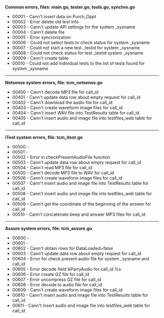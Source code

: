 **Common errors, files: main.go, tester.go, tools.go, synchro.go**
* 00001 - Cann't insert data on Purch_Oppt
* 00002 - Error delete old test info
* 00003 - Cann't update API settings for the system _sysname
* 00004 - Cann't delete file
* 00005 - Error syncronization
* 00006 - Could not select tests to check status for system _sysname
* 00007 - Could not start a new test _testid for system _sysname
* 00008 - Could not check status for test _testid system _sysname
* 00009 - Cann't create table
* 00010 - Could not add individual tests to the list of tests found for system _sysname
---
**Netsense system errors, file: tcm_netsense.go**
* 00400 - Cann't decode MP3 file for call_id
* 00401 - Cann't update data row about empty request for call_id
* 00402 - Cann't download the audio file for call_id
* 00403 - Cann't create waveform image files for call_id
* 00404 - Cann't insert WAV file into TestResults table for call_id
* 00405 - Cann't insert audio and image file into testfiles_web table for call_id
---
**iTest system errors, file: tcm_itest.go**
* 00500 - 
* 00501 - 
* 00502 - Error in checkPresentAudioFile function
* 00503 - Cann't update data row about empty request for call_id
* 00504 - Cann't read MP3 file for call_id
* 00505 - Cann't decode MP3 file to WAV for call_id 
* 00506 - Cann't create waveform image files for call_id
* 00507 - Cann't insert audio and image file into TestResults table for call_id
* 00508 - Cann't insert audio and image file into testfiles_web table for call_id
* 00509 - Cann't get the coordinate of the beginning of the answer for call_id
* 00510 - Cann't concatenate beep and answer MP3 files for call_id
---
**Assure system errors, file: tcm_assure.go**
* 00600 - 
* 00601 - 
* 00602 - Cann't obtain rows for DataLoaded=false
* 00603 - Cann't update data row about empty request for call_id
* 00604 - Error for check present audio file for system _sysname and call_id 
* 00605 - Error decode field APartyAudio for call_id %s
* 00606 - Error create GZ file for call_id
* 00607 - Error uncompress GZ file for call_id
* 00608 - Error decode to audio file for call_id
* 00609 - Cann't create waveform image files for call_id
* 00610 - Cann't insert audio and image file into TestResults table for call_id
* 00611 - Cann't insert audio and image file into testfiles_web table for call_id
